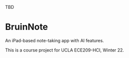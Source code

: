 TBD
# BruinNote
An iPad-based note-taking app with AI features.

This is a course project for UCLA ECE209-HCI, Winter 22.
